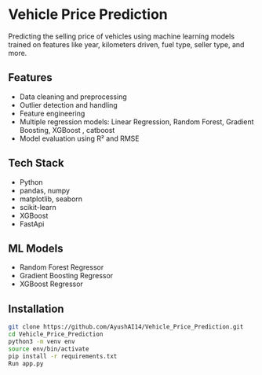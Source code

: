 # Vehicle Price Prediction

Predicting the selling price of vehicles using machine learning models trained on features like year, kilometers driven, fuel type, seller type, and more.

## Features
- Data cleaning and preprocessing
- Outlier detection and handling
- Feature engineering
- Multiple regression models: Linear Regression, Random Forest, Gradient Boosting, XGBoost , catboost
- Model evaluation using R² and RMSE

## Tech Stack
- Python
- pandas, numpy
- matplotlib, seaborn
- scikit-learn
- XGBoost
- FastApi

## ML Models
- Random Forest Regressor
- Gradient Boosting Regressor
- XGBoost Regressor

## Installation
```bash
git clone https://github.com/AyushAI14/Vehicle_Price_Prediction.git
cd Vehicle_Price_Prediction
python3 -m venv env
source env/bin/activate
pip install -r requirements.txt
Run app.py 
